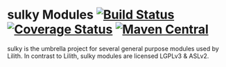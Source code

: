 # sulky Modules [![Build Status](https://travis-ci.org/huxi/sulky.png?branch=master)](https://travis-ci.org/huxi/sulky) [![Coverage Status](https://coveralls.io/repos/huxi/sulky/badge.png)](https://coveralls.io/r/huxi/sulky) [![Maven Central](https://img.shields.io/maven-central/v/de.huxhorn.sulky/de.huxhorn.sulky.ulid.svg)](http://search.maven.org/#search%7Cga%7C1%7Cg%3A%22de.huxhorn.sulky%22)

sulky is the umbrella project for several general purpose modules used by Lilith.
In contrast to Lilith, sulky modules are licensed LGPLv3 & ASLv2. 
